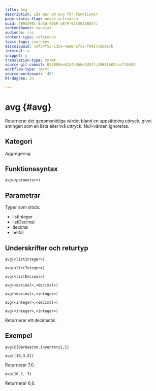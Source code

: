 ```yaml
---
title: avg
description: Läs mer om avg för funktioner
page-status-flag: never-activated
uuid: 269d590c-5a6d-40b9-a879-02f5033863fc
contentOwner: sauviat
audience: rns
content-type: reference
topic-tags: journeys
discoiquuid: 5df34f55-135a-4ea8-afc2-f9427ce5ae7b
internal: n
snippet: y
translation-type: tm+mt
source-git-commit: 654888ee62a7b9b6e3d34fc3963fb83cac719003
workflow-type: tm+mt
source-wordcount: '49'
ht-degree: 2%

---
```



# avg {#avg}

Returnerar det genomsnittliga värdet bland en uppsättning uttryck, givet antingen som en lista eller två uttryck. Null-värden ignoreras.


## Kategori

Aggregering

## Funktionssyntax

`avg(<parameter>)`

## Parametrar

Typer som stöds:

* listInteger
* listDecimal
* decimal
* heltal

## Underskrifter och returtyp

`avg(<listInteger>)`

`avg(<listInteger>)`

`avg(<listDecimal>)`

`avg(<decimal>,<decimal>)`

`avg(<decimal>,<integer>)`

`avg(<integer>,<decimal>)`

`avg(<integer>,<integer>)`

Returnerar ett decimaltal.

## Exempel

`avg(@{BarBeacon.inventory},5)`

`avg([10,3,8])`

Returnerar 7.0.

`avg(10.2, 3)`

Returnerar 6,6.
